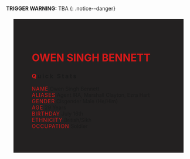 **TRIGGER WARNING:** TBA
{: .notice--danger}

<div class="row no-gutters" style="background-color:#232121; padding: 50px; margin: 20px;">
<!---------
header name
----------->

<h1 style="color:#d71919"> OWEN SINGH BENNETT</h1>

<!---------
profile
----------->

<h3 class="text-uppercase font-weight-bold" style="letter-spacing:3px;">
    <span style="color:#d71919;">Q</span>uick Stats
</h3>

<span class="text-uppercase pr-3 font-weight-bold" style="color:#d71919;letter-spacing:1px;">NAME</span> <span>Owen Singh Bennett</span><br>
<span class="text-uppercase pr-3 font-weight-bold" style="color:#d71919;letter-spacing:1px;">ALIASES</span> <span>Agent IRA, Marshall Clayton, Ezra Hart</span><br>
<span class="text-uppercase pr-3 font-weight-bold" style="color:#d71919;letter-spacing:1px;">GENDER</span> <span>Cisgender Male (He/Him)</span><br>
<span class="text-uppercase pr-3 font-weight-bold" style="color:#d71919;letter-spacing:1px;">AGE</span> <span>29 Years</span><br>
<span class="text-uppercase pr-3 font-weight-bold" style="color:#d71919;letter-spacing:1px;">BIRTHDAY</span> <span>July 16th</span><br>
<span class="text-uppercase pr-3 font-weight-bold" style="color:#d71919;letter-spacing:1px;">ETHNICITY</span> <span>British/Sikh</span><br>
<span class="text-uppercase pr-3 font-weight-bold" style="color:#d71919;letter-spacing:1px;">OCCUPATION</span> <span>Soldier</span><br>


</div>



